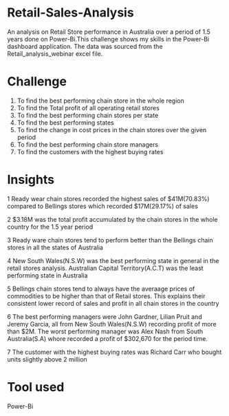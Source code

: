 # Retail-Sales-Analysis
An analysis on Retail Store performance in Australia over a period of 1.5 years done on Power-Bi.This challenge shows my skills in the Power-Bi dashboard application. The data was sourced from the Retail_analysis_webinar excel file.

# Challenge
1.  To find the best performing chain store in the whole region
2.  To find the Total profit of all operating retail stores
3.  To find the best performing chain stores per state
4.  To find the best performing states
5.  To find the change in cost prices in the chain stores over the given period
6.  To find the best performing chain store managers
7.  To find the customers with the highest buying rates

# Insights
1  Ready wear chain stores recorded the highest sales of $41M(70.83%) compared to Bellings stores which recorded $17M(29.17%) of sales

2  $3.18M was the total profit accumulated by the chain stores in the whole country for the 1.5 year period

3  Ready ware chain stores tend to perform better than the Bellings chain stores in all the states of Australia

4  New South Wales(N.S.W) was the best performing state in general in the retail stores analysis. Australian Capital Territory(A.C.T) was the least performing state in Australia

5  Bellings chain stores tend to always have the averaage prices of commodities to be higher than that of Retail stores. This explains their consistent lower record of sales and profit in all chain stores in the country

6  The best performing managers were John Gardner, Lilian Pruit and Jeremy Garcia, all from New South Wales(N.S.W) recording profit of more than $2M. The worst performing manager was Alex Nash from South Australia(S.A) whore recorded a profit of $302,670 for the period time.

7  The customer with the highest buying rates was Richard Carr who bought units slightly above 2 million

# Tool used
Power-Bi

